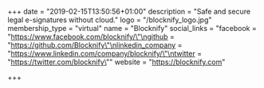 +++
date = "2019-02-15T13:50:56+01:00"
description = "Safe and secure legal e-signatures without cloud."
logo = "/blocknify_logo.jpg"
membership_type = "virtual"
name = "Blocknify"
social_links = "facebook = \"https://www.facebook.com/blocknify/\"\ngithub = \"https://github.com/Blocknify\"\nlinkedin_company = \"https://www.linkedin.com/company/blocknify/\"\ntwitter = \"https://twitter.com/blocknify\""
website = "https://blocknify.com"

+++
